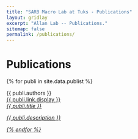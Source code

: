 ```yaml
---
title: "SARB Macro Lab at Tuks - Publications"
layout: gridlay
excerpt: "Allan Lab -- Publications."
sitemap: false
permalink: /publications/
---
```



# Publications

{% for publi in site.data.publist %}


  {{ publi.authors }} <br /><a href="{{ publi.link.url }}">{{ publi.link.display }} <br />
  <em>{{ publi.title }}
  <p>{{ publi.description }}</p>

{% endfor %}
